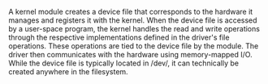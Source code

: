 A kernel module creates a device file that corresponds to the hardware it manages and registers it with the kernel. When the device file is accessed by a user-space program, the kernel handles the read and write operations through the respective implementations defined in the driver's file operations. These operations are tied to the device file by the module. The driver then communicates with the hardware using memory-mapped I/O. While the device file is typically located in /dev/, it can technically be created anywhere in the filesystem.